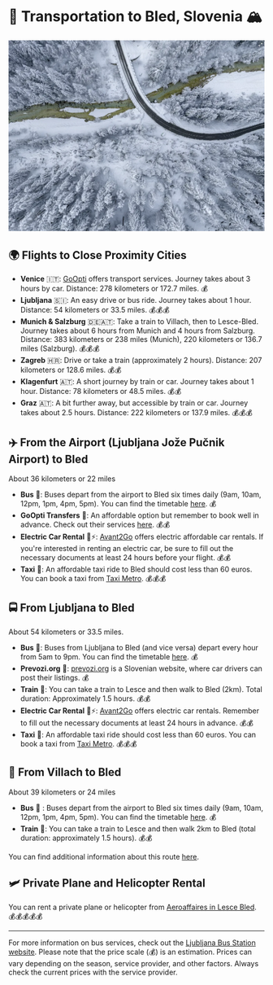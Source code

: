 # 🛫 Transportation to Bled, Slovenia 🏔️

![subwork_travel](./pics/subwork_travel.png.webp)

## 🌍 Flights to Close Proximity Cities

- **Venice** 🇮🇹: [GoOpti](https://www.goopti.com/sl/) offers transport services. Journey takes about 3 hours by car. Distance: 278 kilometers or 172.7 miles. 💰
- **Ljubljana** 🇸🇮: An easy drive or bus ride. Journey takes about 1 hour. Distance: 54 kilometers or 33.5 miles. 💰💰💰
- **Munich & Salzburg** 🇩🇪🇦🇹: Take a train to Villach, then to Lesce-Bled. Journey takes about 6 hours from Munich and 4 hours from Salzburg. Distance: 383 kilometers or 238 miles (Munich), 220 kilometers or 136.7 miles (Salzburg). 💰💰💰
- **Zagreb** 🇭🇷: Drive or take a train (approximately 2 hours). Distance: 207 kilometers or 128.6 miles. 💰💰
- **Klagenfurt** 🇦🇹: A short journey by train or car. Journey takes about 1 hour. Distance: 78 kilometers or 48.5 miles. 💰💰
- **Graz** 🇦🇹: A bit further away, but accessible by train or car. Journey takes about 2.5 hours. Distance: 222 kilometers or 137.9 miles. 💰💰💰

## ✈️ From the Airport (Ljubljana Jože Pučnik Airport) to Bled
About 36 kilometers or 22 miles

- **Bus** 🚌: Buses depart from the airport to Bled six times daily (9am, 10am, 12pm, 1pm, 4pm, 5pm). You can find the timetable [here](https://www.ap-ljubljana.si/en/timetable?departure=11917&destination=8869). 💰
- **GoOpti Transfers** 🚐: An affordable option but remember to book well in advance. Check out their services [here](https://www.goopti.com/sl/). 💰💰
- **Electric Car Rental** 🚗⚡: [Avant2Go](https://avant2go.si/) offers electric affordable car rentals. If you're interested in renting an electric car, be sure to fill out the necessary documents at least 24 hours before your flight. 💰💰
- **Taxi** 🚕: An affordable taxi ride to Bled should cost less than 60 euros. You can book a taxi from [Taxi Metro](https://www.taximetro.si/). 💰💰💰

## 🚍 From Ljubljana to Bled
About 54 kilometers or 33.5 miles.

- **Bus** 🚌: Buses from Ljubljana to Bled (and vice versa) depart every hour from 5am to 9pm. You can find the timetable [here](https://www.ap-ljubljana.si/en/bus/Ljubljana%20avtobusna%20postaja-to-Bled). 💰
- **Prevozi.org** 🚗: [prevozi.org](https://prevoz.org/) is a Slovenian website, where car drivers can post
their listings. 💰
- **Train** 🚂: You can take a train to Lesce and then walk to Bled (2km). Total duration: Approximately 1.5 hours. 💰💰
- **Electric Car Rental** 🚗⚡: [Avant2Go](https://avant2go.si/) offers electric car rentals. Remember to fill out the necessary documents at least 24 hours in advance. 💰💰
- **Taxi** 🚕: An affordable taxi ride should cost less than 60 euros. You can book a taxi from [Taxi Metro](https://www.taximetro.si/). 💰💰💰

## 🚉 From Villach to Bled
About 39 kilometers or 24 miles

- **Bus** 🚌 : Buses depart from the airport to Bled six times daily (9am, 10am, 12pm, 1pm, 4pm, 5pm). You can find the timetable [here](https://www.ap-ljubljana.si/en/timetable?departure=11917&destination=8869). 💰
- **Train** 🚂: You can take a train to Lesce and then walk 2km to Bled (total duration: approximately 1.5 hours). 💰💰

You can find additional information about this route [here](https://www.rome2rio.com/map/Villach/Bled).

## 🛩️ Private Plane and Helicopter Rental

You can rent a private plane or helicopter from [Aeroaffaires in Lesce Bled](https://aeroaffaires.com/private-jet-hire-destination/lesce-bled/). 💰💰💰💰💰

---

For more information on bus services, check out the [Ljubljana Bus Station website](https://www.ap-ljubljana.si/en/bus/Ljubljana%20avtobusna%20postaja-to-Bled).
Please note that the price scale (💰) is an estimation. Prices can vary depending on the season, service provider, and other factors. Always check the current prices with the service provider.